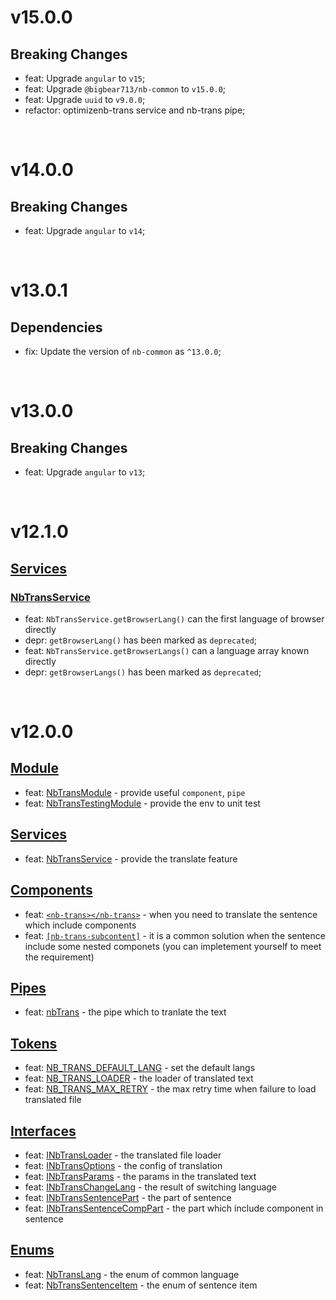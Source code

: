 # v15.0.0
## Breaking Changes
- feat: Upgrade `angular` to `v15`;
- feat: Upgrade `@bigbear713/nb-common` to `v15.0.0`;
- feat: Upgrade `uuid` to `v9.0.0`;
- refactor: optimizenb-trans service and nb-trans pipe;

<br/>

# v14.0.0
## Breaking Changes
- feat: Upgrade `angular` to `v14`;

<br/>

# v13.0.1
## Dependencies
- fix: Update the version of `nb-common` as `^13.0.0`;

<br/>

# v13.0.0
## Breaking Changes
- feat: Upgrade `angular` to `v13`;

<br/>

# v12.1.0
## [Services](https://github.com/bigBear713/nb-trans/blob/master/projects/nb-trans/README.EN.md#Services "Services")
### [NbTransService](https://github.com/bigBear713/nb-trans/blob/master/projects/nb-trans/README.EN.md#nbtransservice "NbTransService")
- feat: `NbTransService.getBrowserLang()` can the first language of browser directly
- depr: `getBrowserLang()` has been marked as `deprecated`;
- feat: `NbTransService.getBrowserLangs()` can a language array known directly
- depr: `getBrowserLangs()` has been marked as `deprecated`;

<br/>

# v12.0.0
## [Module](https://github.com/bigBear713/nb-trans/blob/master/projects/nb-trans/README.EN.md#Module "Module")
- feat: [NbTransModule](https://github.com/bigBear713/nb-trans/blob/master/projects/nb-trans/README.EN.md#nbtransmodule) - provide useful `component`, `pipe`
- feat: [NbTransTestingModule](https://github.com/bigBear713/nb-trans/blob/master/projects/nb-trans/README.EN.md#nbtranstestingmodule) - provide the env to unit test

## [Services](https://github.com/bigBear713/nb-trans/blob/master/projects/nb-trans/README.EN.md#Services "Services")
- feat: [NbTransService](https://github.com/bigBear713/nb-trans/blob/master/projects/nb-trans/README.EN.md#nbtransservice "NbTransService") - provide the translate feature

## [Components](https://github.com/bigBear713/nb-trans/blob/master/projects/nb-trans/README.EN.md#Components "Components")
- feat: [`<nb-trans></nb-trans>`](https://github.com/bigBear713/nb-trans/blob/master/projects/nb-trans/README.EN.md#nb-transnb-trans) - when you need to translate the sentence which include components
- feat: [`[nb-trans-subcontent]`](https://github.com/bigBear713/nb-trans/blob/master/projects/nb-trans/README.EN.md#nb-trans-subcontent) - it is a common solution when the sentence include some nested componets (you can impletement yourself to meet the requirement)

## [Pipes](https://github.com/bigBear713/nb-trans/blob/master/projects/nb-trans/README.EN.md#Pipes "Pipes")
- feat: [nbTrans](https://github.com/bigBear713/nb-trans/blob/master/projects/nb-trans/README.EN.md#nbtrans-transformkey-string-options-inbtransoptions-string) - the pipe which to tranlate the text

## [Tokens](https://github.com/bigBear713/nb-trans/blob/master/projects/nb-trans/README.EN.md#Tokens "Tokens")
- feat: [NB_TRANS_DEFAULT_LANG](https://github.com/bigBear713/nb-trans/blob/master/projects/nb-trans/README.EN.md#nb_trans_default_lang) - set the default langs
- feat: [NB_TRANS_LOADER](https://github.com/bigBear713/nb-trans/blob/master/projects/nb-trans/README.EN.md#nb_trans_loader) - the loader of translated text
- feat: [NB_TRANS_MAX_RETRY](https://github.com/bigBear713/nb-trans/blob/master/projects/nb-trans/README.EN.md#nb_trans_max_retry) - the max retry time when failure to load translated file

## [Interfaces](https://github.com/bigBear713/nb-trans/blob/master/projects/nb-trans/README.EN.md#Interfaces "Interfaces")
- feat: [INbTransLoader](https://github.com/bigBear713/nb-trans/blob/master/projects/nb-trans/README.EN.md#inbtransloader) - the translated file loader
- feat: [INbTransOptions](https://github.com/bigBear713/nb-trans/blob/master/projects/nb-trans/README.EN.md#inbtransoptions) - the config of translation
- feat: [INbTransParams](https://github.com/bigBear713/nb-trans/blob/master/projects/nb-trans/README.EN.md#inbtransparams) - the params in the translated text
- feat: [INbTransChangeLang](https://github.com/bigBear713/nb-trans/blob/master/projects/nb-trans/README.EN.md#inbtranschangelang) - the result of switching language
- feat: [INbTransSentencePart](https://github.com/bigBear713/nb-trans/blob/master/projects/nb-trans/README.EN.md#inbtranssentencepart) - the part of sentence
- feat: [INbTransSentenceCompPart](https://github.com/bigBear713/nb-trans/blob/master/projects/nb-trans/README.EN.md#inbtranssentencecomppart) - the part which include component in sentence

## [Enums](https://github.com/bigBear713/nb-trans/blob/master/projects/nb-trans/README.EN.md#Enums "Enums")
- feat: [NbTransLang](https://github.com/bigBear713/nb-trans/blob/master/projects/nb-trans/README.EN.md#nbtranslang) - the enum of common language
- feat: [NbTransSentenceItem](https://github.com/bigBear713/nb-trans/blob/master/projects/nb-trans/README.EN.md#nbtranssentenceitem) - the enum of sentence item